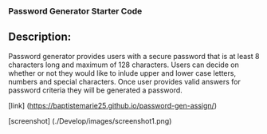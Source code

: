 ### Password Generator Starter Code

## Description:

Password generator provides users with a secure password that is at least 8 characters long and maximum of 128 characters. Users can decide on whether or not they would like to inlude upper and lower case letters, numbers and special characters. Once user provides valid answers for password criteria they will be generated a password.

[link] (https://baptistemarie25.github.io/password-gen-assign/)

[screenshot] (./Develop/images/screenshot1.png)




